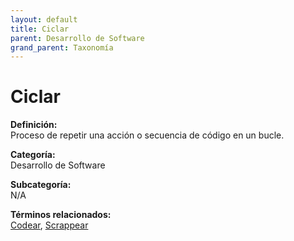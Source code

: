 ```yaml
---
layout: default
title: Ciclar
parent: Desarrollo de Software
grand_parent: Taxonomía
---
```


# Ciclar

**Definición:**  
Proceso de repetir una acción o secuencia de código en un bucle.

**Categoría:**  
Desarrollo de Software

**Subcategoría:**  
N/A

**Términos relacionados:**  
[Codear](https://maleniski.github.io/diccionario-angl-tec-mx/docs/taxonomia/desarrollo-de-software/codear.html), [Scrappear](https://maleniski.github.io/diccionario-angl-tec-mx/docs/taxonomia/desarrollo-de-software/scrappear.html)
